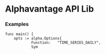 # Alphavantage API Lib

### Examples

```
func main() {
	opts := alpha.Options{
			Function:   "TIME_SERIES_DAILY",
			Sym